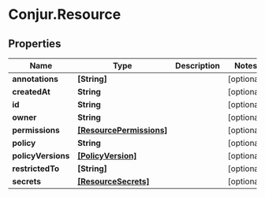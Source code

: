 # Conjur.Resource

## Properties

Name | Type | Description | Notes
------------ | ------------- | ------------- | -------------
**annotations** | **[String]** |  | [optional] 
**createdAt** | **String** |  | [optional] 
**id** | **String** |  | [optional] 
**owner** | **String** |  | [optional] 
**permissions** | [**[ResourcePermissions]**](ResourcePermissions.md) |  | [optional] 
**policy** | **String** |  | [optional] 
**policyVersions** | [**[PolicyVersion]**](PolicyVersion.md) |  | [optional] 
**restrictedTo** | **[String]** |  | [optional] 
**secrets** | [**[ResourceSecrets]**](ResourceSecrets.md) |  | [optional] 


